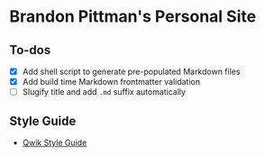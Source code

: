 # Brandon Pittman's Personal Site

## To-dos

- [x] Add shell script to generate pre-populated Markdown files
- [x] Add build time Markdown frontmatter validation
- [ ] Slugify title and add `.md` suffix automatically

## Style Guide

- [Qwik Style Guide](https://github.com/qwikifiers/qwik-style-guide#use-kebab-case-for-files)
